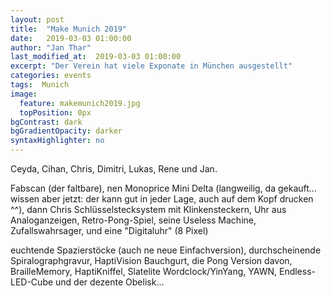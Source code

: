 ```yaml
---
layout: post
title:  "Make Munich 2019"
date:   2019-03-03 01:00:00
author: "Jan Thar"
last_modified_at:  2019-03-03 01:00:00
excerpt: "Der Verein hat viele Exponate in München ausgestellt"
categories: events
tags:  Munich
image:
  feature: makemunich2019.jpg
  topPosition: 0px
bgContrast: dark
bgGradientOpacity: darker
syntaxHighlighter: no
---
```

Ceyda, Cihan, Chris, Dimitri, Lukas, Rene und Jan.

Fabscan (der faltbare), nen Monoprice Mini Delta (langweilig, da gekauft... wissen aber jetzt: der kann gut in jeder Lage, auch auf dem Kopf drucken ^^), dann Chris Schlüsselstecksystem mit Klinkensteckern, Uhr aus Analoganzeigen, Retro-Pong-Spiel, seine Useless Machine, Zufallswahrsager, und eine "Digitaluhr" (8 Pixel)

euchtende Spazierstöcke (auch ne neue Einfachversion), durchscheinende Spiralographgravur, HaptiVision Bauchgurt, die Pong Version davon, BrailleMemory, HaptiKniffel, Slatelite Wordclock/YinYang, YAWN, Endless-LED-Cube und der dezente Obelisk...


<div class="img img--fullContainer img--14xLeading" style="background-image: url({{ site.baseurl_posts_img }}mm19a.jpg);"></div>
